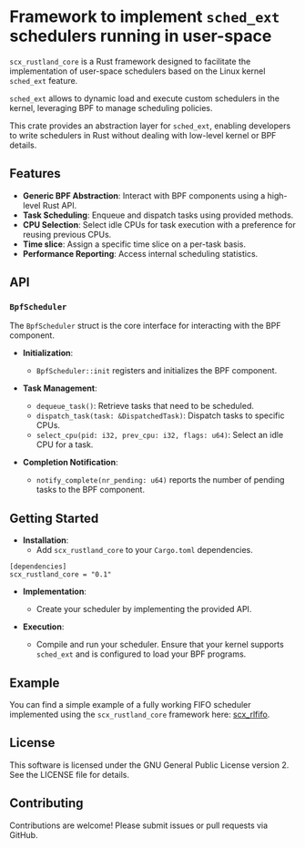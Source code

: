 # Framework to implement `sched_ext` schedulers running in user-space

`scx_rustland_core` is a Rust framework designed to facilitate the
implementation of user-space schedulers based on the Linux kernel `sched_ext`
feature.

`sched_ext` allows to dynamic load and execute custom schedulers in the kernel,
leveraging BPF to manage scheduling policies.

This crate provides an abstraction layer for `sched_ext`, enabling developers
to write schedulers in Rust without dealing with low-level kernel or BPF
details.

## Features

- **Generic BPF Abstraction**: Interact with BPF components using a high-level Rust API.
- **Task Scheduling**: Enqueue and dispatch tasks using provided methods.
- **CPU Selection**: Select idle CPUs for task execution with a preference for reusing previous CPUs.
- **Time slice**: Assign a specific time slice on a per-task basis.
- **Performance Reporting**: Access internal scheduling statistics.

## API

### `BpfScheduler`

The `BpfScheduler` struct is the core interface for interacting with the BPF
component.

- **Initialization**:
  - `BpfScheduler::init` registers and initializes the BPF component.

- **Task Management**:
  - `dequeue_task()`: Retrieve tasks that need to be scheduled.
  - `dispatch_task(task: &DispatchedTask)`: Dispatch tasks to specific CPUs.
  - `select_cpu(pid: i32, prev_cpu: i32, flags: u64)`: Select an idle CPU for a task.

- **Completion Notification**:
  - `notify_complete(nr_pending: u64)` reports the number of pending tasks to the BPF component.

## Getting Started

 - **Installation**:
   - Add `scx_rustland_core` to your `Cargo.toml` dependencies.
```
[dependencies]
scx_rustland_core = "0.1"
```
 - **Implementation**:
   - Create your scheduler by implementing the provided API.

 - **Execution**:
   - Compile and run your scheduler. Ensure that your kernel supports `sched_ext` and is configured to load your BPF programs.


## Example

You can find a simple example of a fully working FIFO scheduler implemented
using the `scx_rustland_core` framework here:
[scx_rlfifo](https://github.com/sched-ext/scx/tree/main/scheds/rust/scx_rlfifo).

## License

This software is licensed under the GNU General Public License version 2. See
the LICENSE file for details.

## Contributing

Contributions are welcome! Please submit issues or pull requests via GitHub.
